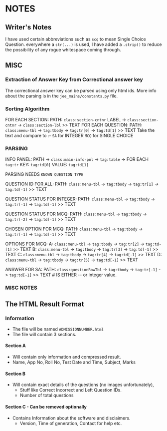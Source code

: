 # NOTES

## Writer's Notes

I have used certain abbreviations such as `scq` to mean Single Choice Question.
everywhere a `str(...)` is used, I have added a `.strip()` to reduce the possibility of any rogue whitespace coming through.

## MISC

### Extraction of Answer Key from Correctional answer key

The correctional answer key can be parsed using only html ids.
More info about the parsing is in the `jee_mains/constants.py` file.
### Sorting Algorithm

FOR EACH SECTION:
    PATH: `class:section-cntnr`
    LABEL -> `class:section-cntnr` -> `class:section-lbl` >> TEXT 
    FOR EACH QUESTION:
        PATH: `class:menu-tbl` -> `tag:tbody` ->  `tag:tr[0]` -> `tag:td[1]` >> TEXT
        Take the text and compare to :-
            `SA` for INTEGER
            `MCQ` for SINGLE CHOICE

### PARSING

INFO PANEL:
    PATH -> `class:main-info-pnl` -> `tag:table` -> FOR EACH `tag:tr`
        KEY: `tag:td[0]`
        VALUE: `tag:td[1]`

PARSING NEEDS `KNOWN QUESTION TYPE`

QUESTION ID FOR ALL:
    PATH: `class:menu-tbl` -> `tag:tbody` ->  `tag:tr[1]` -> `tag:td[-1]` >> TEXT 

QUESTION STATUS FOR INTEGER:
    PATH: `class:menu-tbl` -> `tag:tbody` ->  `tag:tr[-1]` -> `tag:td[-1]` >> TEXT

QUESTION STATUS FOR MCQ:
    PATH: `class:menu-tbl` -> `tag:tbody` ->  `tag:tr[-2]` -> `tag:td[-1]` >> TEXT

CHOSEN OPTION FOR MCQ:
    PATH: `class:menu-tbl` -> `tag:tbody` ->  `tag:tr[-1]` -> `tag:td[-1]` >> TEXT

OPTIONS FOR MCQ:
    A: `class:menu-tbl` -> `tag:tbody` ->  `tag:tr[2]` -> `tag:td-[1]` >> TEXT
    B: `class:menu-tbl` -> `tag:tbody` ->  `tag:tr[3]` -> `tag:td[-1]` >> TEXT
    C: `class:menu-tbl` -> `tag:tbody` ->  `tag:tr[4]` -> `tag:td[-1]` >> TEXT
    D: `class:menu-tbl` -> `tag:tbody` ->  `tag:tr[5]` -> `tag:td[-1]` >> TEXT

ANSWER FOR SA:
    PATH:  `class:questionRowTbl` -> `tag:tbody` ->  `tag:tr[-1]` -> `tag:td[-1]` >> TEXT 
    # IS EITHER -- or integer value.

### MISC NOTES

## The HTML Result Format

### Information

- The file will be named `ADMISSIONNUMBER.html`
- The file will contain 3 sections.

#### Section A

- Will contain only information and compressed result.
- Name, App No, Roll No, Test Date and Time, Subject, Marks


#### Section B

- Will contain exact details of the questions (no images unfortunately), 
  - Stuff like Correct Incorrect and Left Question IDs.
  - Number of total questions

#### Section C - Can be removed optionally

- Contains Information about the software and disclaimers.
  - Version, Time of generation, Contact for help etc.


